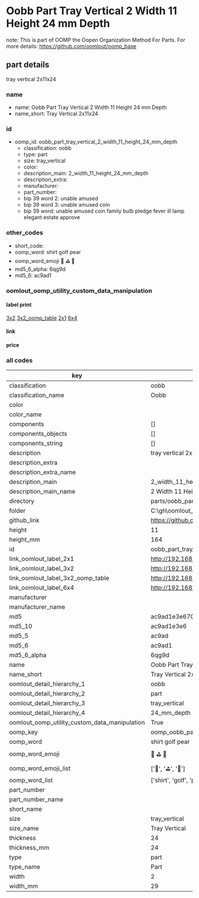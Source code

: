 # Oobb Part Tray Vertical 2 Width 11 Height 24 mm Depth  

note: This is part of OOMP the Oopen Organization Method For Parts. For more details: https://github.com/oomlout/oomp_base

##  part details
  



tray vertical 2x11x24



### name
* name: Oobb Part Tray Vertical 2 Width 11 Height 24 mm Depth
* name_short: Tray Vertical 2x11x24 
### id
* oomp_id: oobb_part_tray_vertical_2_width_11_height_24_mm_depth
  * classification: oobb
  * type: part
  * size: tray_vertical
  * color: 
  * description_main: 2_width_11_height_24_mm_depth
  * description_extra: 
  * manufacturer: 
  * part_number: 
  * bip 39 word 2: unable amused
  * bip 39 word 3: unable amused coin
  * bip 39 word: unable amused coin family bulb pledge fever ill lamp elegant estate approve

### other_codes
* short_code: 
* oomp_word: shirt golf pear
* oomp_word_emoji :shirt: :golf: :pear:
* md5_6_alpha: 6qg9d
* md5_6: ac9ad1






### oomlout_oomp_utility_custom_data_manipulation
#### label print
[3x2](http://192.168.1.245:1112/?label=oomp%206qg9d)
[3x2_oomp_table](http://192.168.1.108:1112/?label=oomp%206qg9d)
[2x1](http://192.168.1.242:1112/?label=oomp%206qg9d)
[6x4](http://192.168.1.55:1112/?label=oomp%206qg9d)    

#### link

                              

#### price







### all codes 
| key | value |  
| --- | --- |  
| classification | oobb |  
| classification_name | Oobb |  
| color |  |  
| color_name |  |  
| components | [] |  
| components_objects | [] |  
| components_string | [] |  
| description | tray vertical 2x11x24 |  
| description_extra |  |  
| description_extra_name |  |  
| description_main | 2_width_11_height_24_mm_depth |  
| description_main_name | 2 Width 11 Height 24 mm Depth |  
| directory | parts/oobb_part_tray_vertical_2_width_11_height_24_mm_depth |  
| folder | C:\gh\oomlout_oobb_version_4_generated_parts\parts\oobb_part_tray_vertical_2_width_11_height_24_mm_depth |  
| github_link | https://github.com/oomlout/oomlout_oomp_part_src/tree/main/parts/oobb_part_tray_vertical_2_width_11_height_24_mm_depth |  
| height | 11 |  
| height_mm | 164 |  
| id | oobb_part_tray_vertical_2_width_11_height_24_mm_depth |  
| link_oomlout_label_2x1 | http://192.168.1.242:1112/?label=oomp%206qg9d |  
| link_oomlout_label_3x2 | http://192.168.1.245:1112/?label=oomp%206qg9d |  
| link_oomlout_label_3x2_oomp_table | http://192.168.1.108:1112/?label=oomp%206qg9d |  
| link_oomlout_label_6x4 | http://192.168.1.55:1112/?label=oomp%206qg9d |  
| manufacturer |  |  
| manufacturer_name |  |  
| md5 | ac9ad1e3e670eaae9a0ef5285ac20f62 |  
| md5_10 | ac9ad1e3e6 |  
| md5_5 | ac9ad |  
| md5_6 | ac9ad1 |  
| md5_6_alpha | 6qg9d |  
| name | Oobb Part Tray Vertical 2 Width 11 Height 24 mm Depth |  
| name_short | Tray Vertical 2x11x24  |  
| oomlout_detail_hierarchy_1 | oobb |  
| oomlout_detail_hierarchy_2 | part |  
| oomlout_detail_hierarchy_3 | tray_vertical |  
| oomlout_detail_hierarchy_4 | 24_mm_depth |  
| oomlout_oomp_utility_custom_data_manipulation | True |  
| oomp_key | oomp_oobb_part_tray_vertical_2_width_11_height_24_mm_depth |  
| oomp_word | shirt golf pear |  
| oomp_word_emoji | :shirt: :golf: :pear: |  
| oomp_word_emoji_list | [':shirt:', ':golf:', ':pear:'] |  
| oomp_word_list | ['shirt', 'golf', 'pear'] |  
| part_number |  |  
| part_number_name |  |  
| short_name |  |  
| size | tray_vertical |  
| size_name | Tray Vertical |  
| thickness | 24 |  
| thickness_mm | 24 |  
| type | part |  
| type_name | Part |  
| width | 2 |  
| width_mm | 29 |  
